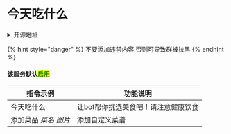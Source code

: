 # 今天吃什么

<details>

<summary>开源地址</summary>

[https://github.com/pcrbot/whattoeat](https://github.com/pcrbot/whattoeat)

基于开源地址进行修改

</details>

{% hint style="danger" %}
不要添加违禁内容 否则可导致群被拉黑
{% endhint %}

#### 该服务默认<mark style="color:green;">启用</mark>

| 指令示例           | 功能说明                |
| -------------- | ------------------- |
| 今天吃什么          | 让bot帮你挑选美食吧！请注意健康饮食 |
| 添加菜品 _菜名_ _图片_ | 添加自定义菜谱             |
